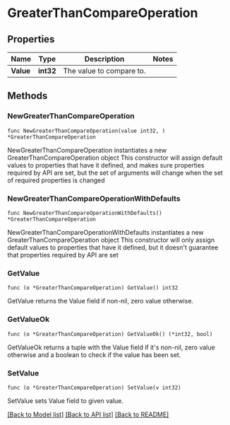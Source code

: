 # GreaterThanCompareOperation

## Properties

Name | Type | Description | Notes
------------ | ------------- | ------------- | -------------
**Value** | **int32** | The value to compare to. | 

## Methods

### NewGreaterThanCompareOperation

`func NewGreaterThanCompareOperation(value int32, ) *GreaterThanCompareOperation`

NewGreaterThanCompareOperation instantiates a new GreaterThanCompareOperation object
This constructor will assign default values to properties that have it defined,
and makes sure properties required by API are set, but the set of arguments
will change when the set of required properties is changed

### NewGreaterThanCompareOperationWithDefaults

`func NewGreaterThanCompareOperationWithDefaults() *GreaterThanCompareOperation`

NewGreaterThanCompareOperationWithDefaults instantiates a new GreaterThanCompareOperation object
This constructor will only assign default values to properties that have it defined,
but it doesn't guarantee that properties required by API are set

### GetValue

`func (o *GreaterThanCompareOperation) GetValue() int32`

GetValue returns the Value field if non-nil, zero value otherwise.

### GetValueOk

`func (o *GreaterThanCompareOperation) GetValueOk() (*int32, bool)`

GetValueOk returns a tuple with the Value field if it's non-nil, zero value otherwise
and a boolean to check if the value has been set.

### SetValue

`func (o *GreaterThanCompareOperation) SetValue(v int32)`

SetValue sets Value field to given value.



[[Back to Model list]](../README.md#documentation-for-models) [[Back to API list]](../README.md#documentation-for-api-endpoints) [[Back to README]](../README.md)


